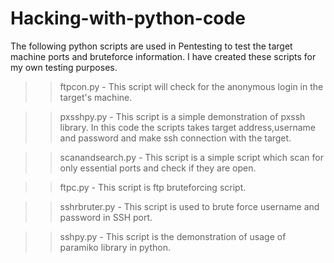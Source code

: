 # Hacking-with-python-code
The following python scripts are used in Pentesting to test the target machine ports and bruteforce information. 
I have created these scripts for my own testing purposes.

>> ftpcon.py - This script will check for the anonymous login in the target's  machine. 

>>pxsshpy.py - This script is a simple demonstration of pxssh library. In this code the scripts takes target address,username and password and make ssh connection with the target.

>>scanandsearch.py - This script is a simple script which scan for only essential ports and check if they are open. 

>>ftpc.py - This script is ftp bruteforcing script. 

>>sshrbruter.py - This script is used to brute force username and password in SSH port.

>>sshpy.py - This script is the demonstration of usage of paramiko library in python.

